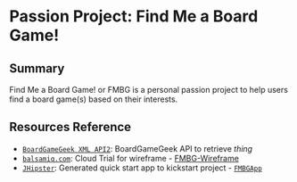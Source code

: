 # Passion Project: Find Me a Board Game!

## Summary
Find Me a Board Game! or FMBG is a personal passion project to help users find a board game(s) based on their interests.

## Resources Reference
* [`BoardGameGeek XML API2`](https://boardgamegeek.com/wiki/page/BGG_XML_API2): BoardGameGeek API to retrieve _thing_
* [`balsamiq.com`](https://balsamiq.com/): Cloud Trial for wireframe - [FMBG-Wireframe](https://github.com/AmandaJ-Huang/PassionProject/blob/main/FMBG-Draft.png)
* [`JHipster`](https://www.jhipster.tech/): Generated quick start app to kickstart project - [`FMBGApp`]()
